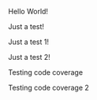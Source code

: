 Hello World!

Just a test!

Just a test 1!

Just a test 2!

Testing code coverage

Testing code coverage 2
